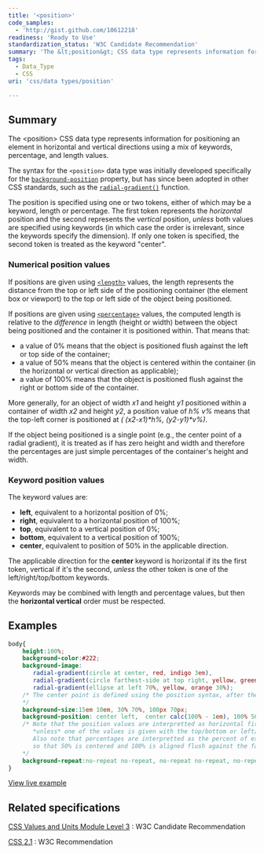 ```yaml
---
title: '<position>'
code_samples:
  - 'http://gist.github.com/10612218'
readiness: 'Ready to Use'
standardization_status: 'W3C Candidate Recommendation'
summary: 'The &lt;position&gt; CSS data type represents information for positioning an element in horizontal and vertical directions using a mix of keywords, percentage, and length values.'
tags:
  - Data_Type
  - CSS
uri: 'css/data types/position'

---
```

## Summary

The &lt;position&gt; CSS data type represents information for positioning an element in horizontal and vertical directions using a mix of keywords, percentage, and length values.

 The syntax for the `<position>` data type was initially developed specifically for the [`background-position`](/css/properties/background-position) property, but has since been adopted in other CSS standards, such as the [`radial-gradient()`](/css/functions/radial-gradient) function.

The position is specified using one or two tokens, either of which may be a keyword, length or percentage. The first token represents the *horizontal* position and the second represents the *vertical* position, *unless* both values are specified using keywords (in which case the order is irrelevant, since the keywords specify the dimension). If only one token is specified, the second token is treated as the keyword "center".

### Numerical position values

If positions are given using [`<length>`](/css/data_types/length) values, the length represents the distance from the top or left side of the positioning container (the element box or viewport) to the top or left side of the object being positioned.

If positions are given using [`<percentage>`](/css/data_types/percentage) values, the computed length is relative to the *difference* in length (height or width) between the object being positioned and the container it is positioned within. That means that:

-   a value of 0% means that the object is positioned flush against the left or top side of the container;
-   a value of 50% means that the object is centered within the container (in the horizontal or vertical direction as applicable);
-   a value of 100% means that the object is positioned flush against the right or bottom side of the container.

More generally, for an object of width *x1* and height *y1* positioned within a container of width *x2* and height *y2*, a position value of *h% v%* means that the top-left corner is positioned at *( (x2-x1)\*h%, (y2-y1)\*v%)*.

If the object being positioned is a single point (e.g., the center point of a radial gradient), it is treated as if has zero height and width and therefore the percentages are just simple percentages of the container's height and width.

### Keyword position values

The keyword values are:

-   **left**, equivalent to a horizontal position of 0%;
-   **right**, equivalent to a horizontal position of 100%;
-   **top**, equivalent to a vertical position of 0%;
-   **bottom**, equivalent to a vertical position of 100%;
-   **center**, equivalent to position of 50% in the applicable direction.

The applicable direction for the **center** keyword is horizontal if its the first token, vertical if it's the second, *unless* the other token is one of the left/right/top/bottom keywords.

Keywords may be combined with length and percentage values, but then the **horizontal vertical** order must be respected.

## Examples

``` css
body{
    height:100%;
    background-color:#222;
    background-image:
       radial-gradient(circle at center, red, indigo 3em),
       radial-gradient(circle farthest-side at top right, yellow, green 90%, blue),
       radial-gradient(ellipse at left 70%, yellow, orange 30%);
    /* The center point is defined using the position syntax, after the "at" keyword.
    */
    background-size:15em 10em, 30% 70%, 100px 70px;
    background-position: center left,  center calc(100% - 1em), 100% 50%;
    /* Note that the position values are interpretted as horizontal first then vertical
       *unless* one of the values is given with the top/bottom or left/right keywords.
       Also note that percentages are interpretted as the percent of extra space,
       so that 50% is centered and 100% is aligned flush against the far edge.
    */
    background-repeat:no-repeat no-repeat, no-repeat no-repeat, no-repeat no-repeat;
}
```

[View live example](http://gist.github.com/10612218)

## Related specifications

[CSS Values and Units Module Level 3](http://www.w3.org/TR/css3-values/#position)
:   W3C Candidate Recommendation

[CSS 2.1](http://www.w3.org/TR/CSS21/colors.html#propdef-background-position)
:   W3C Recommendation
